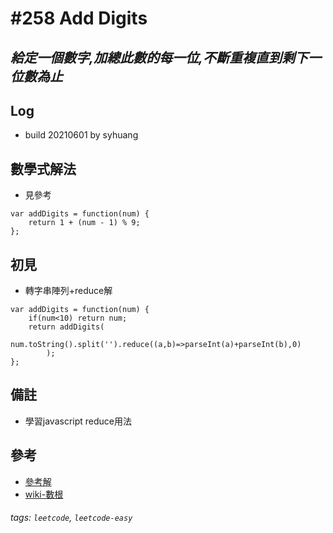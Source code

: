 # \#258 Add Digits
## *給定一個數字,加總此數的每一位,不斷重複直到剩下一位數為止*
## Log
 - build 20210601 by syhuang

## 數學式解法
 - 見參考
```javascript=
var addDigits = function(num) {
    return 1 + (num - 1) % 9;
};
```
## 初見
 - 轉字串陣列+reduce解
```javascript=
var addDigits = function(num) {
    if(num<10) return num;
    return addDigits(
            num.toString().split('').reduce((a,b)=>parseInt(a)+parseInt(b),0)
        );
};
```
## 備註
 - 學習javascript reduce用法
## 參考
 - [參考解](https://leetcode.com/problems/add-digits/discuss/68580/Accepted-C%2B%2B-O(1)-time-O(1)-space-1-Line-Solution-with-Detail-Explanations)
 - [wiki-數根](https://en.wikipedia.org/wiki/Digital_root#Congruence_formula)
###### tags: `leetcode`, `leetcode-easy`